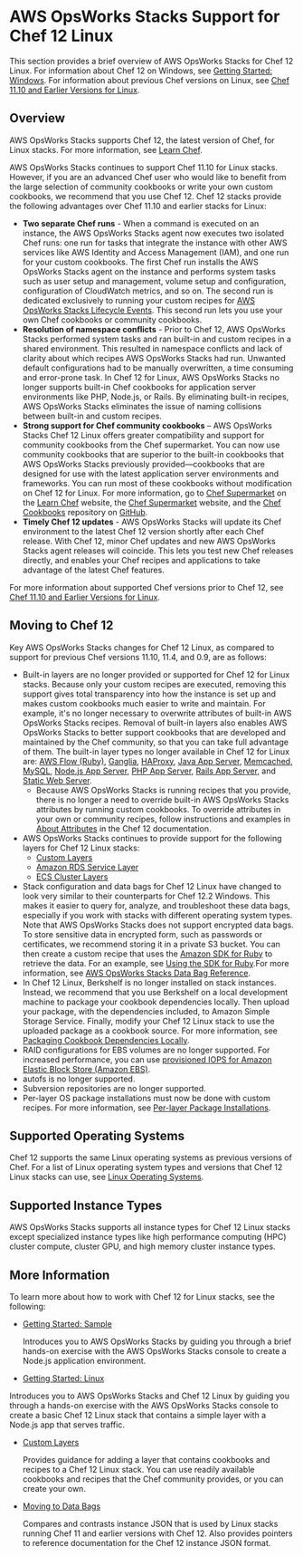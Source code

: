 # AWS OpsWorks Stacks Support for Chef 12 Linux<a name="chef-12-linux"></a>

This section provides a brief overview of AWS OpsWorks Stacks for Chef 12 Linux\. For information about Chef 12 on Windows, see [Getting Started: Windows](gettingstarted-windows.md)\. For information about previous Chef versions on Linux, see [Chef 11\.10 and Earlier Versions for Linux](chef-11-linux.md)\.

## Overview<a name="chef-12-linux-overview"></a>

 AWS OpsWorks Stacks supports Chef 12, the latest version of Chef, for Linux stacks\. For more information, see [Learn Chef](https://docs.chef.io/)\. 

 AWS OpsWorks Stacks continues to support Chef 11\.10 for Linux stacks\. However, if you are an advanced Chef user who would like to benefit from the large selection of community cookbooks or write your own custom cookbooks, we recommend that you use Chef 12\. Chef 12 stacks provide the following advantages over Chef 11\.10 and earlier stacks for Linux: 
+ **Two separate Chef runs** \- When a command is executed on an instance, the AWS OpsWorks Stacks agent now executes two isolated Chef runs: one run for tasks that integrate the instance with other AWS services like AWS Identity and Access Management \(IAM\), and one run for your custom cookbooks\. The first Chef run installs the AWS OpsWorks Stacks agent on the instance and performs system tasks such as user setup and management, volume setup and configuration, configuration of CloudWatch metrics, and so on\. The second run is dedicated exclusively to running your custom recipes for [AWS OpsWorks Stacks Lifecycle Events](workingcookbook-events.md)\. This second run lets you use your own Chef cookbooks or community cookbooks\. 
+ **Resolution of namespace conflicts** \- Prior to Chef 12, AWS OpsWorks Stacks performed system tasks and ran built\-in and custom recipes in a shared environment\. This resulted in namespace conflicts and lack of clarity about which recipes AWS OpsWorks Stacks had run\. Unwanted default configurations had to be manually overwritten, a time consuming and error\-prone task\. In Chef 12 for Linux, AWS OpsWorks Stacks no longer supports built\-in Chef cookbooks for application server environments like PHP, Node\.js, or Rails\. By eliminating built\-in recipes, AWS OpsWorks Stacks eliminates the issue of naming collisions between built\-in and custom recipes\.
+ **Strong support for Chef community cookbooks** – AWS OpsWorks Stacks Chef 12 Linux offers greater compatibility and support for community cookbooks from the Chef supermarket\. You can now use community cookbooks that are superior to the built\-in cookbooks that AWS OpsWorks Stacks previously provided—cookbooks that are designed for use with the latest application server environments and frameworks\. You can run most of these cookbooks without modification on Chef 12 for Linux\. For more information, go to [Chef Supermarket](https://docs.chef.io/supermarket.html) on the [Learn Chef](https://docs.chef.io/) website, the [Chef Supermarket](https://supermarket.chef.io/) website, and the [Chef Cookbooks](https://github.com/chef-cookbooks) repository on [GitHub](https://github.com/)\. 
+ **Timely Chef 12 updates** \- AWS OpsWorks Stacks will update its Chef environment to the latest Chef 12 version shortly after each Chef release\. With Chef 12, minor Chef updates and new AWS OpsWorks Stacks agent releases will coincide\. This lets you test new Chef releases directly, and enables your Chef recipes and applications to take advantage of the latest Chef features\. 

For more information about supported Chef versions prior to Chef 12, see [Chef 11\.10 and Earlier Versions for Linux](chef-11-linux.md)\.

## Moving to Chef 12<a name="chef-12-linux-moving-to"></a>

Key AWS OpsWorks Stacks changes for Chef 12 Linux, as compared to support for previous Chef versions 11\.10, 11\.4, and 0\.9, are as follows: 
+ Built\-in layers are no longer provided or supported for Chef 12 for Linux stacks\. Because only your custom recipes are executed, removing this support gives total transparency into how the instance is set up and makes custom cookbooks much easier to write and maintain\. For example, it's no longer necessary to overwrite attributes of built\-in AWS OpsWorks Stacks recipes\. Removal of built\-in layers also enables AWS OpsWorks Stacks to better support cookbooks that are developed and maintained by the Chef community, so that you can take full advantage of them\. The built\-in layer types no longer available in Chef 12 for Linux are: [AWS Flow \(Ruby\)](https://docs.aws.amazon.com/opsworks/latest/userguide/workinglayers-awsflow.html), [Ganglia](https://docs.aws.amazon.com/opsworks/latest/userguide/layers-other-ganglia.html), [HAProxy](https://docs.aws.amazon.com/opsworks/latest/userguide/layers-haproxy.html), [Java App Server](https://docs.aws.amazon.com/opsworks/latest/userguide/layers-java.html), [Memcached](https://docs.aws.amazon.com/opsworks/latest/userguide/layers-other-memcached.html), [MySQL](https://docs.aws.amazon.com/opsworks/latest/userguide/workinglayers-db-mysql.html), [Node\.js App Server](https://docs.aws.amazon.com/opsworks/latest/userguide/workinglayers-node.html), [PHP App Server](https://docs.aws.amazon.com/opsworks/latest/userguide/workinglayers-php.html), [Rails App Server](https://docs.aws.amazon.com/opsworks/latest/userguide/workinglayers-rails.html), and [Static Web Server](https://docs.aws.amazon.com/opsworks/latest/userguide/workinglayers-static.html)\. 
  + Because AWS OpsWorks Stacks is running recipes that you provide, there is no longer a need to override built\-in AWS OpsWorks Stacks attributes by running custom cookbooks\. To override attributes in your own or community recipes, follow instructions and examples in [About Attributes](https://docs.chef.io/attributes.html) in the Chef 12 documentation\.
+ AWS OpsWorks Stacks continues to provide support for the following layers for Chef 12 Linux stacks: 
  + [Custom Layers](workinglayers-custom.md)
  + [Amazon RDS Service Layer](workinglayers-db-rds.md)
  + [ECS Cluster Layers](workinglayers-ecscluster.md)
+ Stack configuration and data bags for Chef 12 Linux have changed to look very similar to their counterparts for Chef 12\.2 Windows\. This makes it easier to query for, analyze, and troubleshoot these data bags, especially if you work with stacks with different operating system types\. Note that AWS OpsWorks Stacks does not support encrypted data bags\. To store sensitive data in encrypted form, such as passwords or certificates, we recommend storing it in a private S3 bucket\. You can then create a custom recipe that uses the [Amazon SDK for Ruby](http://aws.amazon.com/documentation/sdk-for-ruby/) to retrieve the data\. For an example, see [Using the SDK for Ruby](cookbooks-101-opsworks-s3.md)\.For more information, see [AWS OpsWorks Stacks Data Bag Reference](data-bags.md)\.
+ In Chef 12 Linux, Berkshelf is no longer installed on stack instances\. Instead, we recommend that you use Berkshelf on a local development machine to package your cookbook dependencies locally\. Then upload your package, with the dependencies included, to Amazon Simple Storage Service\. Finally, modify your Chef 12 Linux stack to use the uploaded package as a cookbook source\. For more information, see [Packaging Cookbook Dependencies Locally](best-practices-packaging-cookbooks-locally.md)\.
+ RAID configurations for EBS volumes are no longer supported\. For increased performance, you can use [provisioned IOPS for Amazon Elastic Block Store \(Amazon EBS\)](https://aws.amazon.com/about-aws/whats-new/2012/07/31/announcing-provisioned-iops-for-amazon-ebs/)\.
+ autofs is no longer supported\.
+ Subversion repositories are no longer supported\.
+ Per\-layer OS package installations must now be done with custom recipes\. For more information, see [Per\-layer Package Installations](per-layer-os-package-install.md)\.

## Supported Operating Systems<a name="chef-12-linux-supported-oses"></a>

Chef 12 supports the same Linux operating systems as previous versions of Chef\. For a list of Linux operating system types and versions that Chef 12 Linux stacks can use, see [Linux Operating Systems](workinginstances-os-linux.md)\.

## Supported Instance Types<a name="chef-12-linux-supported-instance-types"></a>

AWS OpsWorks Stacks supports all instance types for Chef 12 Linux stacks except specialized instance types like high performance computing \(HPC\) cluster compute, cluster GPU, and high memory cluster instance types\.

## More Information<a name="chef-12-linux-more-info"></a>

 To learn more about how to work with Chef 12 for Linux stacks, see the following:
+ [Getting Started: Sample](gettingstarted-intro.md)

  Introduces you to AWS OpsWorks Stacks by guiding you through a brief hands\-on exercise with the AWS OpsWorks Stacks console to create a Node\.js application environment\.
+  [Getting Started: Linux](gettingstarted-linux.md)

  Introduces you to AWS OpsWorks Stacks and Chef 12 Linux by guiding you through a hands\-on exercise with the AWS OpsWorks Stacks console to create a basic Chef 12 Linux stack that contains a simple layer with a Node\.js app that serves traffic\. 
+ [Custom Layers](workinglayers-custom.md)

  Provides guidance for adding a layer that contains cookbooks and recipes to a Chef 12 Linux stack\. You can use readily available cookbooks and recipes that the Chef community provides, or you can create your own\. 
+ [Moving to Data Bags](attributes-to-data-bags.md)

  Compares and contrasts instance JSON that is used by Linux stacks running Chef 11 and earlier versions with Chef 12\. Also provides pointers to reference documentation for the Chef 12 instance JSON format\.